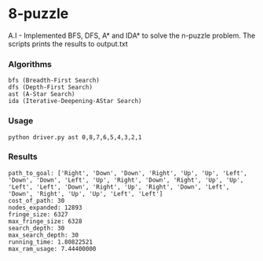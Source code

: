 # 8-puzzle

A.I - Implemented BFS, DFS, A* and IDA* to solve the n-puzzle problem. The scripts prints the results to output.txt

### Algorithms
```
bfs (Breadth-First Search)
dfs (Depth-First Search)
ast (A-Star Search)
ida (Iterative-Deepening-ΑStar Search)
```
### Usage
```
python driver.py ast 0,8,7,6,5,4,3,2,1
```
### Results
```
path_to_goal: ['Right', 'Down', 'Down', 'Right', 'Up', 'Up', 'Left', 'Down', 'Down', 'Left', 'Up', 'Right', 'Down', 'Right', 'Up', 'Up', 'Left', 'Left', 'Down', 'Right', 'Up', 'Right', 'Down', 'Left', 'Down', 'Right', 'Up', 'Up', 'Left', 'Left']
cost_of_path: 30
nodes_expanded: 12893
fringe_size: 6327
max_fringe_size: 6328
search_depth: 30
max_search_depth: 30
running_time: 1.80822521
max_ram_usage: 7.44400000
```
